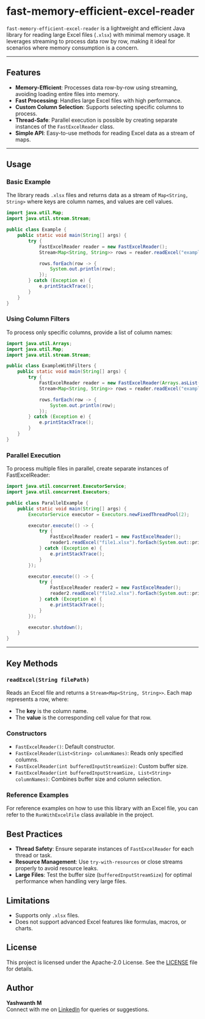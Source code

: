 # fast-memory-efficient-excel-reader

`fast-memory-efficient-excel-reader` is a lightweight and efficient Java library for reading large Excel files (`.xlsx`) with minimal memory usage. It leverages streaming to process data row by row, making it ideal for scenarios where memory consumption is a concern.

---

## Features

- **Memory-Efficient**: Processes data row-by-row using streaming, avoiding loading entire files into memory.
- **Fast Processing**: Handles large Excel files with high performance.
- **Custom Column Selection**: Supports selecting specific columns to process.
- **Thread-Safe**: Parallel execution is possible by creating separate instances of the `FastExcelReader` class.
- **Simple API**: Easy-to-use methods for reading Excel data as a stream of maps.

---

## Usage

### Basic Example

The library reads `.xlsx` files and returns data as a stream of `Map<String, String>` where keys are column names, and values are cell values.

```java
import java.util.Map;
import java.util.stream.Stream;

public class Example {
    public static void main(String[] args) {
        try {
            FastExcelReader reader = new FastExcelReader();
            Stream<Map<String, String>> rows = reader.readExcel("example.xlsx");

            rows.forEach(row -> {
                System.out.println(row);
            });
        } catch (Exception e) {
            e.printStackTrace();
        }
    }
}
```
### Using Column Filters
To process only specific columns, provide a list of column names:

```java
import java.util.Arrays;
import java.util.Map;
import java.util.stream.Stream;

public class ExampleWithFilters {
    public static void main(String[] args) {
        try {
            FastExcelReader reader = new FastExcelReader(Arrays.asList("Name", "Age"));
            Stream<Map<String, String>> rows = reader.readExcel("example.xlsx");

            rows.forEach(row -> {
                System.out.println(row);
            });
        } catch (Exception e) {
            e.printStackTrace();
        }
    }
}
```
### Parallel Execution
To process multiple files in parallel, create separate instances of FastExcelReader:

``` java
import java.util.concurrent.ExecutorService;
import java.util.concurrent.Executors;

public class ParallelExample {
    public static void main(String[] args) {
        ExecutorService executor = Executors.newFixedThreadPool(2);

        executor.execute(() -> {
            try {
                FastExcelReader reader1 = new FastExcelReader();
                reader1.readExcel("file1.xlsx").forEach(System.out::println);
            } catch (Exception e) {
                e.printStackTrace();
            }
        });

        executor.execute(() -> {
            try {
                FastExcelReader reader2 = new FastExcelReader();
                reader2.readExcel("file2.xlsx").forEach(System.out::println);
            } catch (Exception e) {
                e.printStackTrace();
            }
        });

        executor.shutdown();
    }
}
```
---

## Key Methods

### `readExcel(String filePath)`
Reads an Excel file and returns a `Stream<Map<String, String>>`. Each map represents a row, where:
- The **key** is the column name.
- The **value** is the corresponding cell value for that row.

### Constructors
- `FastExcelReader()`: Default constructor.
- `FastExcelReader(List<String> columnNames)`: Reads only specified columns.
- `FastExcelReader(int bufferedInputStreamSize)`: Custom buffer size.
- `FastExcelReader(int bufferedInputStreamSize, List<String> columnNames)`: Combines buffer size and column selection.

### Reference Examples

For reference examples on how to use this library with an Excel file, you can refer to the `RunWithExcelFile` class available in the project.

## Best Practices

- **Thread Safety**: Ensure separate instances of `FastExcelReader` for each thread or task.
- **Resource Management**: Use `try-with-resources` or close streams properly to avoid resource leaks.
- **Large Files**: Test the buffer size (`bufferedInputStreamSize`) for optimal performance when handling very large files.

## Limitations

- Supports only `.xlsx` files.
- Does not support advanced Excel features like formulas, macros, or charts.

## License

This project is licensed under the Apache-2.0 License. See the [LICENSE](https://github.com/Yash0330/fast-memory-efficient-excel-reader/blob/main/LICENSE) file for details.

## Author

**Yashwanth M**  
Connect with me on [LinkedIn](https://www.linkedin.com/in/yash0330) for queries or suggestions.
